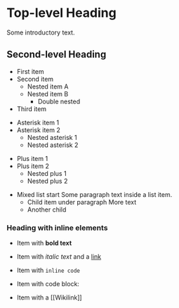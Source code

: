 # Top-level Heading
Some introductory text.

## Second-level Heading
- First item
- Second item
  - Nested item A
  - Nested item B
    - Double nested
- Third item

* Asterisk item 1
* Asterisk item 2
  * Nested asterisk 1
  * Nested asterisk 2

+ Plus item 1
+ Plus item 2
  + Nested plus 1
  + Nested plus 2

- Mixed list start
  Some paragraph text inside a list item.
  - Child item under paragraph
    More text
  - Another child

### Heading with inline elements
- Item with **bold text**
- Item with *italic text* and a [link](http://example.com)

- Item with `inline code`
- Item with code block:

- Item with a [[Wikilink]]